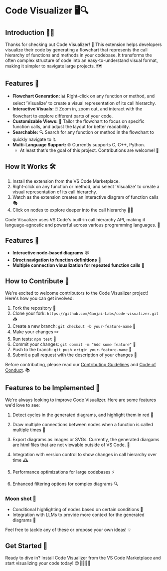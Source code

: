 # Code Visualizer 🖥️🔍

## Introduction 👨‍🏫

Thanks for checking out Code Visualizer! 🎉 This extension helps developers visualize their code by generating a flowchart that represents the call hierarchy of functions and methods in your codebase. It transforms the often complex structure of code into an easy-to-understand visual format, making it simpler to navigate large projects. 🗺️

## Features 🌟
- **Flowchart Generation:** 📊 Right-click on any function or method, and select 'Visualize' to create a visual representation of its call hierarchy.
- **Interactive Visuals:** 🖱️ Zoom in, zoom out, and interact with the flowchart to explore different parts of your code.
- **Customizable Views:** 🎨 Tailor the flowchart to focus on specific function calls, and adjust the layout for better readability.
- **Searchable:** 🔍 Search for any function or method in the flowchart to quickly navigate to it.
- **Multi-Language Support:** 🌐 Currently supports C, C++, Python. 
  * At least that's the goal of this project. Contributions are welcome! 🤝

## How It Works 🛠️

1. Install the extension from the VS Code Marketplace.
2. Right-click on any function or method, and select 'Visualize' to create a visual representation of its call hierarchy.
3. Watch as the extension creates an interactive diagram of function calls 🎭
4. Click on nodes to explore deeper into the call hierarchy 🕵️‍♂️

Code Visualizer uses VS Code's built-in call hierarchy API, making it language-agnostic and powerful across various programming languages. 💪

## Features 🚀

- **Interactive node-based diagrams** 🕸️
- **Direct navigation to function definitions** 🔗
- **Multiple connection visualization for repeated function calls** 🔄

## How to Contribute 🤝

We're excited to welcome contributors to the Code Visualizer project! Here's how you can get involved:

1. Fork the repository 🍴
2. Clone your fork: `https://github.com/Ganjai-Labs/code-visualizer.git` 📥
3. Create a new branch: `git checkout -b your-feature-name` 🌿
4. Make your changes ✏️
5. Run tests: `npm test` 🧪
6. Commit your changes: `git commit -m "Add some feature"` 💾
7. Push to the branch: `git push origin your-feature-name` 🚀
8. Submit a pull request with the description of your changes 🙏

Before contributing, please read our [Contributing Guidelines](CONTRIBUTING.md) and [Code of Conduct](CODE_OF_CONDUCT.md). 📚

## Features to be Implemented 🔮

We're always looking to improve Code Visualizer. Here are some features we'd love to see:

1. Detect cycles in the generated diagrams, and highlight them in red 🔴
2. Draw multiple connections between nodes when a function is called multiple times 🔄

3. Export diagrams as images or SVGs. Currently, the generated diargams are html files that are not viewable outside of VS Code. 📸
4. Integration with version control to show changes in call hierarchy over time 🕰️
5. Performance optimizations for large codebases ⚡
6. Enhanced filtering options for complex diagrams 🔍

### Moon shot 🌙

- Conditional highlighting of nodes based on certain conditions 🎨
- Integration with LLMs to provide more context for the generated diagrams 🤖

Feel free to tackle any of these or propose your own ideas! 💡

## Get Started 🚀

Ready to dive in? Install Code Visualizer from the VS Code Marketplace and start visualizing your code today! 😊👨‍💻👩‍💻

